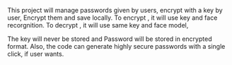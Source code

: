 This project will manage passwords given by users, encrypt with a key by user, Encrypt them and save locally.
To encrypt , it will use key and face recorgnition.
To decrypt , it will use same key and face model,

The key will never be stored and Password will be stored in encrypted format.
Also, the code can generate highly secure passwords with  a single click, if user wants.